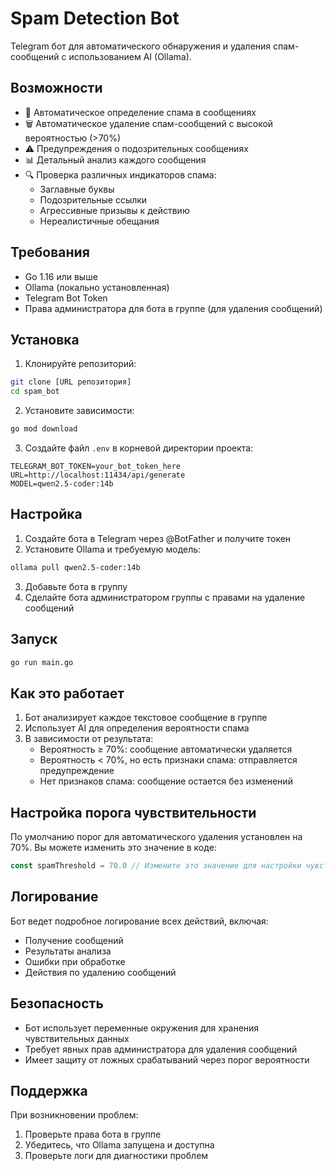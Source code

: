 # Spam Detection Bot

Telegram бот для автоматического обнаружения и удаления спам-сообщений с использованием AI (Ollama).

## Возможности

- 🤖 Автоматическое определение спама в сообщениях
- 🗑️ Автоматическое удаление спам-сообщений с высокой вероятностью (>70%)
- ⚠️ Предупреждения о подозрительных сообщениях
- 📊 Детальный анализ каждого сообщения
- 🔍 Проверка различных индикаторов спама:
  - Заглавные буквы
  - Подозрительные ссылки
  - Агрессивные призывы к действию
  - Нереалистичные обещания

## Требования

- Go 1.16 или выше
- Ollama (локально установленная)
- Telegram Bot Token
- Права администратора для бота в группе (для удаления сообщений)

## Установка

1. Клонируйте репозиторий:
```bash
git clone [URL репозитория]
cd spam_bot
```

2. Установите зависимости:
```bash
go mod download
```

3. Создайте файл `.env` в корневой директории проекта:
```env
TELEGRAM_BOT_TOKEN=your_bot_token_here
URL=http://localhost:11434/api/generate
MODEL=qwen2.5-coder:14b
```

## Настройка

1. Создайте бота в Telegram через @BotFather и получите токен
2. Установите Ollama и требуемую модель:
```bash
ollama pull qwen2.5-coder:14b
```
3. Добавьте бота в группу
4. Сделайте бота администратором группы с правами на удаление сообщений

## Запуск

```bash
go run main.go
```

## Как это работает

1. Бот анализирует каждое текстовое сообщение в группе
2. Использует AI для определения вероятности спама
3. В зависимости от результата:
   - Вероятность ≥ 70%: сообщение автоматически удаляется
   - Вероятность < 70%, но есть признаки спама: отправляется предупреждение
   - Нет признаков спама: сообщение остается без изменений

## Настройка порога чувствительности

По умолчанию порог для автоматического удаления установлен на 70%. Вы можете изменить это значение в коде:

```go
const spamThreshold = 70.0 // Измените это значение для настройки чувствительности
```

## Логирование

Бот ведет подробное логирование всех действий, включая:
- Получение сообщений
- Результаты анализа
- Ошибки при обработке
- Действия по удалению сообщений

## Безопасность

- Бот использует переменные окружения для хранения чувствительных данных
- Требует явных прав администратора для удаления сообщений
- Имеет защиту от ложных срабатываний через порог вероятности

## Поддержка

При возникновении проблем:
1. Проверьте права бота в группе
2. Убедитесь, что Ollama запущена и доступна
3. Проверьте логи для диагностики проблем